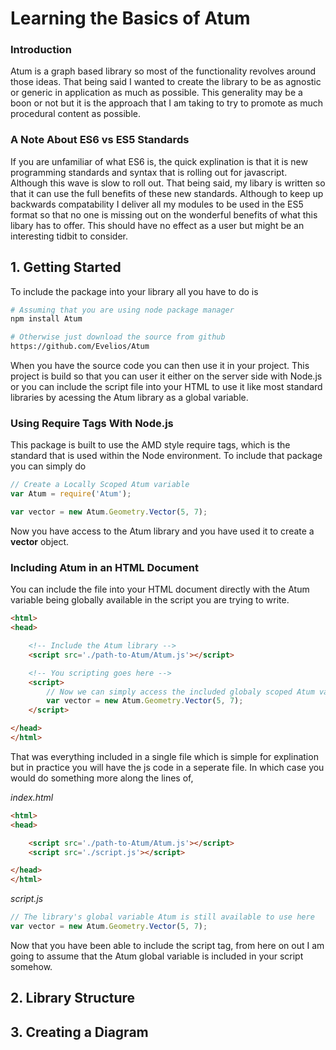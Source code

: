 # Learning the Basics of Atum

### Introduction
Atum is a graph based library so most of the functionality revolves around those ideas. That being said I wanted to create the library to be as agnostic or generic in application as much as possible. This generality may be a boon or not but it is the approach that I am taking to try to promote as much procedural content as possible.

### A Note About ES6 vs ES5 Standards

If you are unfamiliar of what ES6 is, the quick explination is that it is new programming standards and syntax that is rolling out for javascript. Although this wave is slow to roll out. That being said, my libary is written so that it can use the full benefits of these new standards. Although to keep up backwards compatability I deliver all my modules to be used in the ES5 format so that no one is missing out on the wonderful benefits of what this libary has to offer. This should have no effect as a user but might be an interesting tidbit to consider.

## 1. Getting Started

To include the package into your library all you have to do is

```bash
# Assuming that you are using node package manager
npm install Atum

# Otherwise just download the source from github
https://github.com/Evelios/Atum
```
When you have the source code you can then use it in your project. This project is build so that you can user it either on the server side with Node.js or you can include the script file into your HTML to use it like most standard libraries by acessing the Atum library as a global variable.

### Using Require Tags With Node.js

This package is built to use the AMD style require tags, which is the standard that is used within the Node environment. To include that package you can simply do

```js
// Create a Locally Scoped Atum variable
var Atum = require('Atum');     

var vector = new Atum.Geometry.Vector(5, 7);
```

Now you have access to the Atum library and you have used it to create a **vector** object.

### Including Atum in an HTML Document

You can include the file into your HTML document directly with the Atum variable being globally available in the script you are trying to write.

```html
<html>
<head>

    <!-- Include the Atum library -->
    <script src='./path-to-Atum/Atum.js'></script>

    <!-- You scripting goes here -->
    <script>
        // Now we can simply access the included globaly scoped Atum variable
        var vector = new Atum.Geometry.Vector(5, 7);
    </script>

</head>
</html>
```

That was everything included in a single file which is simple for explination but in practice you will have the js code in a seperate file. In which case you would do something more along the lines of,

*index.html*
```html
<html>
<head>

    <script src='./path-to-Atum/Atum.js'></script>
    <script src='./script.js'></script>

</head>
</html>
```

*script.js*
```js
// The library's global variable Atum is still available to use here
var vector = new Atum.Geometry.Vector(5, 7);
```

Now that you have been able to include the script tag, from here on out I am going to assume that the Atum global variable is included in your script somehow.

## 2. Library Structure



## 3. Creating a Diagram